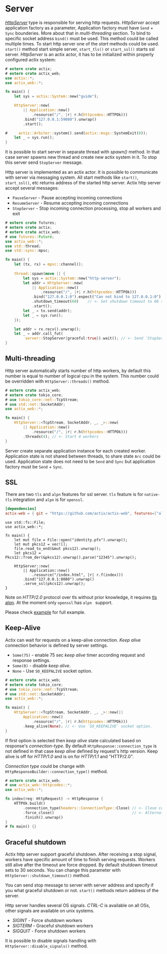 # Server

[*HttpServer*](../actix_web/struct.HttpServer.html) type is responsible for
serving http requests. *HttpServer* accept application factory as a parameter,
Application factory must have `Send` + `Sync` bounderies. More about that in
*multi-threading* section. To bind to specific socket address `bind()` must be used.
This method could be called multiple times. To start http server one of the *start*
methods could be used. `start()` method start simple server, `start_tls()` or `start_ssl()`
starts ssl server. *HttpServer* is an actix actor, it has to be initialized
within properly configured actix system:

```rust
# extern crate actix;
# extern crate actix_web;
use actix::*;
use actix_web::*;

fn main() {
    let sys = actix::System::new("guide");

    HttpServer::new(
        || Application::new()
            .resource("/", |r| r.h(httpcodes::HTTPOk)))
        .bind("127.0.0.1:59080").unwrap()
        .start();

#     actix::Arbiter::system().send(actix::msgs::SystemExit(0));
    let _ = sys.run();
}
```

It is possible to start server in separate thread with *spawn()* method. In that
case server spawns new thread and create new actix system in it. To stop
this server send `StopServer` message.

Http server is implemented as an actix actor. It is possible to communicate with server
via messaging system. All start methods like `start()`, `start_ssl()`, etc returns
address of the started http server. Actix http server accept several messages:

* `PauseServer` - Pause accepting incoming connections
* `ResumeServer` - Resume accepting incoming connections
* `StopServer` - Stop incoming connection processing, stop all workers and exit

```rust
# extern crate futures;
# extern crate actix;
# extern crate actix_web;
# use futures::Future;
use actix_web::*;
use std::thread;
use std::sync::mpsc;

fn main() {
    let (tx, rx) = mpsc::channel();
    
    thread::spawn(move || {
        let sys = actix::System::new("http-server");
        let addr = HttpServer::new(
            || Application::new()
                .resource("/", |r| r.h(httpcodes::HTTPOk)))
            .bind("127.0.0.1:0").expect("Can not bind to 127.0.0.1:0")
            .shutdown_timeout(60)    // <- Set shutdown timeout to 60 seconds
            .start();
        let _ = tx.send(addr);
        let _ = sys.run();
    });

    let addr = rx.recv().unwrap();
    let _ = addr.call_fut(
         server::StopServer{graceful:true}).wait(); // <- Send `StopServer` message to server.
}
```

## Multi-threading

Http server automatically starts number of http workers, by default
this number is equal to number of logical cpu in the system. This number
could be overridden with `HttpServer::threads()` method.

```rust
# extern crate actix_web;
# extern crate tokio_core;
# use tokio_core::net::TcpStream;
# use std::net::SocketAddr;
use actix_web::*;

fn main() {
    HttpServer::<TcpStream, SocketAddr, _, _>::new(
        || Application::new()
            .resource("/", |r| r.h(httpcodes::HTTPOk)))
        .threads(4); // <- Start 4 workers
}
```

Server create separate application instance for each created worker. Application state
is not shared between threads, to share state `Arc` could be used. Application state
does not need to be `Send` and `Sync` but application factory must be `Send` + `Sync`.

## SSL

There are two `tls` and `alpn` features for ssl server. `tls` feature is for `native-tls`
integration and `alpn` is for `openssl`.

```toml
[dependencies]
actix-web = { git = "https://github.com/actix/actix-web", features=["alpn"] }
```

```rust,ignore
use std::fs::File;
use actix_web::*;

fn main() {
    let mut file = File::open("identity.pfx").unwrap();
    let mut pkcs12 = vec![];
    file.read_to_end(&mut pkcs12).unwrap();
    let pkcs12 = Pkcs12::from_der(&pkcs12).unwrap().parse("12345").unwrap();

    HttpServer::new(
        || Application::new()
            .resource("/index.html", |r| r.f(index)))
        .bind("127.0.0.1:8080").unwrap()
        .serve_ssl(pkcs12).unwrap();
}
```

Note on *HTTP/2.0* protocol over tls without prior knowledge, it requires
[tls alpn](https://tools.ietf.org/html/rfc7301). At the moment only
`openssl` has `alpn ` support.

Please check [example](https://github.com/actix/actix-web/tree/master/examples/tls)
for full example.

## Keep-Alive

Actix can wait for requests on a keep-alive connection. *Keep alive*
connection behavior is defined by server settings.

 * `Some(75)` - enable 75 sec *keep alive* timer according request and response settings.
 * `Some(0)` - disable *keep alive*.
 * `None` - Use `SO_KEEPALIVE` socket option.

```rust
# extern crate actix_web;
# extern crate tokio_core;
# use tokio_core::net::TcpStream;
# use std::net::SocketAddr;
use actix_web::*;

fn main() {
    HttpServer::<TcpStream, SocketAddr, _, _>::new(||
        Application::new()
            .resource("/", |r| r.h(httpcodes::HTTPOk)))
        .keep_alive(None); // <- Use `SO_KEEPALIVE` socket option.
}
```

If first option is selected then *keep alive* state
calculated based on response's *connection-type*. By default
`HttpResponse::connection_type` is not defined in that case *keep alive*
defined by request's http version. Keep alive is off for *HTTP/1.0*
and is on for *HTTP/1.1* and "HTTP/2.0".

*Connection type* could be change with `HttpResponseBuilder::connection_type()` method.

```rust
# extern crate actix_web;
# use actix_web::httpcodes::*;
use actix_web::*;

fn index(req: HttpRequest) -> HttpResponse {
    HTTPOk.build()
        .connection_type(headers::ConnectionType::Close) // <- Close connection
        .force_close()                                   // <- Alternative method
        .finish().unwrap()
}
# fn main() {}
```

## Graceful shutdown

Actix http server support graceful shutdown. After receiving a stop signal, workers
have specific amount of time to finish serving requests. Workers still alive after the
timeout are force dropped. By default shutdown timeout sets to 30 seconds.
You can change this parameter with `HttpServer::shutdown_timeout()` method.

You can send stop message to server with server address and specify if you what
graceful shutdown or not. `start()` methods return address of the server.

Http server handles several OS signals. *CTRL-C* is available on all OSs,
other signals are available on unix systems.

* *SIGINT* - Force shutdown workers
* *SIGTERM* - Graceful shutdown workers
* *SIGQUIT* - Force shutdown workers

It is possible to disable signals handling with `HttpServer::disable_signals()` method.
